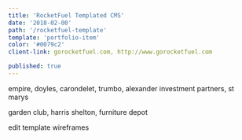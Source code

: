 ```yaml
---
title: 'RocketFuel Templated CMS'
date: '2018-02-00'
path: '/rocketfuel-template'
template: 'portfolio-item'
color: '#0079c2'
client-link: gorocketfuel.com, http://www.gorocketfuel.com

published: true
---
```


empire, doyles, carondelet, trumbo, alexander investment partners, st marys

garden club, harris shelton, furniture depot

edit template wireframes
